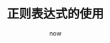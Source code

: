 ---
title: 正则表达式的使用
date: now
comments: true
categories:
  - 必备技能
tags:
  - 必备
  - 技能
  - 正则
permalink: 2.2
---